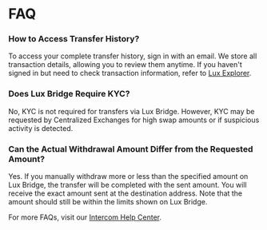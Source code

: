 # FAQ

### How to Access Transfer History?
To access your complete transfer history, sign in with an email. We store all transaction details, allowing you to review them anytime. If you haven't signed in but need to check transaction information, refer to [Lux Explorer](#).

### Does Lux Bridge Require KYC?
No, KYC is not required for transfers via Lux Bridge. However, KYC may be requested by Centralized Exchanges for high swap amounts or if suspicious activity is detected.

### Can the Actual Withdrawal Amount Differ from the Requested Amount?
Yes. If you manually withdraw more or less than the specified amount on Lux Bridge, the transfer will be completed with the sent amount. You will receive the exact amount sent at the destination address. Note that the amount should still be within the limits shown on Lux Bridge.

For more FAQs, visit our [Intercom Help Center](#).
